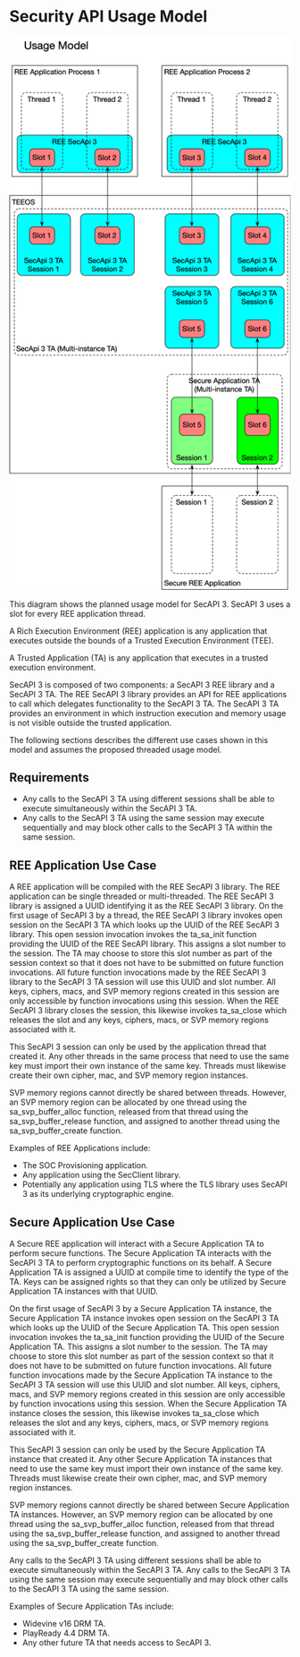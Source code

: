 # Security API Usage Model

![Security API Usage Model](../diagrams/SecApi3-UsageModel.png)

This diagram shows the planned usage model for SecAPI 3. SecAPI 3 uses a slot for every REE
application thread.

A Rich Execution Environment (REE) application is any application that executes outside the bounds
of a Trusted Execution Environment (TEE).

A Trusted Application (TA) is any application that executes in a trusted execution environment.

SecAPI 3 is composed of two components: a SecAPI 3 REE library and a SecAPI 3 TA. The REE SecAPI 3
library provides an API for REE applications to call which delegates functionality to the SecAPI 3
TA. The SecAPI 3 TA provides an environment in which instruction execution and memory usage is not
visible outside the trusted application.

The following sections describes the different use cases shown in this model and assumes the
proposed threaded usage model.

## Requirements

* Any calls to the SecAPI 3 TA using different sessions shall be able to execute simultaneously
  within the SecAPI 3 TA.
* Any calls to the SecAPI 3 TA using the same session may execute sequentially and may block other
  calls to the SecAPI 3 TA within the same session.

## REE Application Use Case

A REE application will be compiled with the REE SecAPI 3 library. The REE application can be single
threaded or multi-threaded. The REE SecAPI 3 library is assigned a UUID identifying it as the REE
SecAPI 3 library.  On the first usage of SecAPI 3 by a thread, the REE SecAPI 3 library invokes
open session on the SecAPI 3 TA which looks up the UUID of the REE SecAPI 3 library.  This open
session invocation invokes the ta_sa_init function providing the UUID of the REE SecAPI library.
This assigns a slot number to the session. The TA may choose to store this slot number as part of
the session context so that it does not have to be submitted on future function invocations. All
future function invocations made by the REE SecAPI 3 library to the SecAPI 3 TA session will use
this UUID and slot number.  All keys, ciphers, macs, and SVP memory regions created in this session
are only accessible by function invocations using this session. When the REE SecAPI 3 library closes
the session, this likewise invokes ta_sa_close which releases the slot and any keys, ciphers, macs,
or SVP memory regions associated with it.

This SecAPI 3 session can only be used by the application thread that created it. Any other threads
in the same process that need to use the same key must import their own instance of the same key.
Threads must likewise create their own cipher, mac, and SVP memory region instances.

SVP memory regions cannot directly be shared between threads. However, an SVP memory region can be
allocated by one thread using the sa_svp_buffer_alloc function, released from that thread using
the sa_svp_buffer_release function, and assigned to another thread using the sa_svp_buffer_create
function.

Examples of REE Applications include:
* The SOC Provisioning application.
* Any application using the SecClient library.
* Potentially any application using TLS where the TLS library uses SecAPI 3 as its underlying
  cryptographic engine.


## Secure Application Use Case

A Secure REE application will interact with a Secure Application TA to perform secure functions. The
Secure Application TA interacts with the SecAPI 3 TA to perform cryptographic functions on its
behalf. A Secure Application TA is assigned a UUID at compile time to identify the type of the TA.
Keys can be assigned rights so that they can only be utilized by Secure Application TA instances
with that UUID.

On the first usage of SecAPI 3 by a Secure Application TA instance, the Secure Application TA
instance invokes open session on the SecAPI 3 TA which looks up the UUID of the Secure Application
TA. This open session invocation invokes the ta_sa_init function providing the UUID of the Secure
Application TA. This assigns a slot number to the session. The TA may choose to store this slot
number as part of the session context so that it does not have to be submitted on future function
invocations. All future function invocations made by the Secure Application TA instance to the
SecAPI 3 TA session will use this UUID and slot number.  All keys, ciphers, macs, and SVP memory
regions created in this session are only accessible by function invocations using this session. When
the Secure Application TA instance closes the session, this likewise invokes ta_sa_close which
releases the slot and any keys, ciphers, macs, or SVP memory regions associated with it.

This SecAPI 3 session can only be used by the Secure Application TA instance that created it. Any
other Secure Application TA instances that need to use the same key must import their own instance
of the same key. Threads must likewise create their own cipher, mac, and SVP memory region
instances.

SVP memory regions cannot directly be shared between Secure Application TA instances. However, an
SVP memory region can be allocated by one thread using the sa_svp_buffer_alloc function, released
from that thread using the sa_svp_buffer_release function, and assigned to another thread using the
sa_svp_buffer_create function.

Any calls to the SecAPI 3 TA using different sessions shall be able to execute simultaneously
within the SecAPI 3 TA.  Any calls to the SecAPI 3 TA using the same session may execute
sequentially and may block other calls to the SecAPI 3 TA using the same session.

Examples of Secure Application TAs include:
* Widevine v16 DRM TA.
* PlayReady 4.4 DRM TA.
* Any other future TA that needs access to SecAPI 3.

